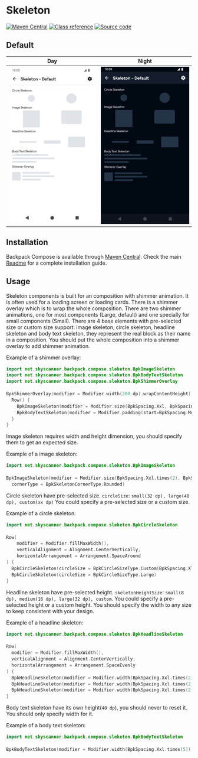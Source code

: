 # Skeleton

[![Maven Central](https://img.shields.io/maven-central/v/net.skyscanner.backpack/backpack-compose)](https://search.maven.org/artifact/net.skyscanner.backpack/backpack-compose)
[![Class reference](https://img.shields.io/badge/Class%20reference-Android-blue)](https://backpack.github.io/android/backpack-compose/net.skyscanner.backpack.compose.skeleton)
[![Source code](https://img.shields.io/badge/Source%20code-GitHub-lightgrey)](https://github.com/backpack/android/tree/main/backpack-compose/src/main/kotlin/net/skyscanner/backpack/compose/skeleton)

## Default

| Day | Night |
| --- | --- |
| <img src="https://raw.githubusercontent.com/backpack/android/main/docs/compose/Skeleton/screenshots/default.png" alt="Skeleton component" width="375" /> |<img src="https://raw.githubusercontent.com/backpack/android/main/docs/compose/Skeleton/screenshots/default_dm.png" alt="Skeleton component - dark mode" width="375" /> |

## Installation

Backpack Compose is available through [Maven Central](https://search.maven.org/artifact/net.skyscanner.backpack/backpack-compose). Check the main [Readme](https://github.com/skyscanner/backpack-android#installation) for a complete installation guide.

## Usage
Skeleton components is built for an composition with shimmer animation. It is often used for a loading screen or loading cards.
There is a shimmer overlay which is to wrap the whole composition.
There are two shimmer animations, one for most components (Large, default) and one specially for small components (Small).
There are 4 base elements with pre-selected size or custom size support: image skeleton, circle skeleton, headline skeleton and body text skeleton,
they represent the real block as their name in a composition.
You should put the whole composition into a shimmer overlay to add shimmer animation.

Example of a shimmer overlay:

```Kotlin
import net.skyscanner.backpack.compose.sleketon.BpkImageSkeleton
import net.skyscanner.backpack.compose.sleketon.BpkBodyTextSkeleton
import net.skyscanner.backpack.compose.sleketon.BpkShimmerOverlay

BpkShimmerOverlay(modifier = Modifier.width(200.dp).wrapContentHeight()){
  Row() {
    BpkImageSkeleton(modifier = Modifier.size(BpkSpacing.Xxl, BpkSpacing.Xxl))
    BpkBodyTextSkeleton(modifier = Modifier.padding(start=BpkSpacing.Md).width(152.dp))
  }
}
```

Image skeleton requires width and height dimension, you should specify them to get an expected size.

Example of a image skeleton:

```Kotlin
import net.skyscanner.backpack.compose.sleketon.BpkImageSkeleton

BpkImageSkeleton(modifier = Modifier.size(BpkSpacing.Xxl.times(2), BpkSpacing.Xxl.times(2)),
  cornerType = BpkSkeletonCornerType.Rounded)
```

Circle skeleton have pre-selected size.
`circleSize`: `small(32 dp), large(48 dp), custom(xx dp)`
You could specify a pre-selected size or a custom size.

Example of a circle skeleton:

```Kotlin
import net.skyscanner.backpack.compose.sleketon.BpkCircleSkeleton

Row(
    modifier = Modifier.fillMaxWidth(),
    verticalAlignment = Alignment.CenterVertically,
    horizontalArrangement = Arrangement.SpaceAround
) {
  BpkCircleSkeleton(circleSize = BpkCircleSizeType.Custom(BpkSpacing.Xl))
  BpkCircleSkeleton(circleSize = BpkCircleSizeType.Large)
}
```

Headline skeleton have pre-selected height.
`skeletonHeightSize`: `small(8 dp), medium(16 dp), large(32 dp), custom`.
You could specify a pre-selected height or a custom height.
You should specify the width to any size to keep consistent with your design.

Example of a headline skeleton:

```Kotlin
import net.skyscanner.backpack.compose.sleketon.BpkHeadlineSkeleton

Row(
  modifier = Modifier.fillMaxWidth(),
  verticalAlignment = Alignment.CenterVertically,
  horizontalArrangement = Arrangement.SpaceEvenly
) {
  BpkHeadlineSkeleton(modifier = Modifier.width(BpkSpacing.Xxl.times(2)), BpkSkeletonSizeType.Small)
  BpkHeadlineSkeleton(modifier = Modifier.width(BpkSpacing.Xxl.times(2)), BpkSkeletonSizeType.Medium)
  BpkHeadlineSkeleton(modifier = Modifier.width(BpkSpacing.Xxl.times(2)).height(50.dp), BpkSkeletonSizeType.Custom)
}
```

Body text skeleton have its own height(`40 dp`), you should never to reset it. You should only specify width for it.

Example of a body text skeleton:

```Kotlin
import net.skyscanner.backpack.compose.sleketon.BpkBodyTextSkeleton

BpkBodyTextSkeleton(modifier = Modifier.width(BpkSpacing.Xxl.times(5)))
```
